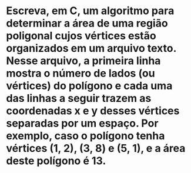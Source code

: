 # Escreva, em C, um algoritmo para determinar a área de uma região poligonal cujos vértices estão organizados em um arquivo texto. Nesse arquivo, a primeira linha mostra o número de lados (ou vértices) do polígono e cada uma das linhas a seguir trazem as coordenadas x e y desses vértices separadas por um espaço. Por exemplo, caso o polígono tenha vértices (1, 2), (3, 8) e (5, 1), e a área deste polígono é 13.
